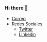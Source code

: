 ### Hi there 👋

<!--
**vmolinas/vmolinas** is a ✨ _special_ ✨ repository because its `README.md` (this file) appears on your GitHub profile.

Here are some ideas to get you started:

- 🔭 I’m currently working on ...
- 🌱 I’m currently learning ...
- 👯 I’m looking to collaborate on ...
- 🤔 I’m looking for help with ...
- 💬 Ask me about ...
- 📫 How to reach me: ...
- 😄 Pronouns: ...
- ⚡ Fun fact: ...

Puedes encontrarme en:

- [Instagram](https://www.instagram.com/victormolinasg/)
-->
- [Correo](mailto:u.vmolinas@gmail.com)
- Redes Sociales
  - [Twitter](https://twitter.com/VictorMolinasG)
  - [Linkedin](https://www.linkedin.com/in/victor-molinas-gonz%C3%A1lez-1214a0218/)
